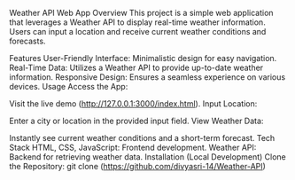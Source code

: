 Weather API Web App
Overview
This project is a simple web application that leverages a Weather API to display real-time weather information. Users can input a location and receive current weather conditions and forecasts.

Features
User-Friendly Interface: Minimalistic design for easy navigation.
Real-Time Data: Utilizes a Weather API to provide up-to-date weather information.
Responsive Design: Ensures a seamless experience on various devices.
Usage
Access the App:

Visit the live demo (http://127.0.0.1:3000/index.html).
Input Location:

Enter a city or location in the provided input field.
View Weather Data:

Instantly see current weather conditions and a short-term forecast.
Tech Stack
HTML, CSS, JavaScript: Frontend development.
Weather API: Backend for retrieving weather data.
Installation (Local Development)
Clone the Repository: git clone (https://github.com/divyasri-14/Weather-API)
